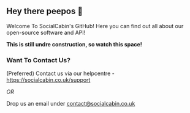 ## Hey there peepos 👋

<!--

**Here are some ideas to get you started:**

🙋‍♀️ A short introduction - what is your organization all about?
🌈 Contribution guidelines - how can the community get involved?
👩‍💻 Useful resources - where can the community find your docs? Is there anything else the community should know?
🍿 Fun facts - what does your team eat for breakfast?
🧙 Remember, you can do mighty things with the power of [Markdown](https://docs.github.com/github/writing-on-github/getting-started-with-writing-and-formatting-on-github/basic-writing-and-formatting-syntax)
-->

Welcome To SocialCabin's GitHub!
Here you can find out all about our open-source software and API!

**This is still undre construction, so watch this space!**

### Want To Contact Us?

(Preferred) Contact us via our helpcentre - https://socialcabin.co.uk/support

_OR_

Drop us an email under contact@socialcabin.co.uk
